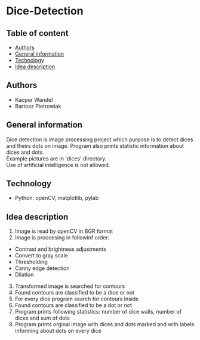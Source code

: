 # Dice-Detection

## Table of content
* [Authors](#aut)
* [General information](#info)
* [Technology](#tech)
* [Idea description](#desc)


<a id='aut'></a>
## Authors
* Kacper Wandel
* Bartosz Pietrowiak

<a id='info'></a>
## General information
Dice detection is image processing project which purpose is to detect dices and theirs dots on image.
Program also prints statistic information about dices and dots. <br>
Example pictures are in 'dices' directory. <br>
Use of artificial intelligence is not allowed.

<a id='tech'></a>
## Technology
* Python: openCV, matplotlib, pylab

<a id='desc'></a>
## Idea description
1. Image is read by openCV in BGR format
2. Image is proccesing in followinf order:
* Contrast and brightness adjustments
* Convert to gray scale
* Thresholding
* Canny edge detection
* Dilation
3. Transformed image is searched for contours
4. Found contours are classified to be a dice or not
5. For every dice program search for contours inside 
6. Found contours are classified to be a dot or not
7. Program prints following statistics: number of dice walls, number of dices and sum of dots
8. Program prints orginal image with dices and dots marked and with labels informing about dots on every dice






